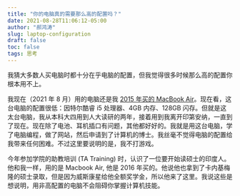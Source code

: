 ```yaml
---
title: "你的电脑真的需要那么高的配置吗？"
date: 2021-08-28T11:06:12-05:00
author: "郝鸿涛"
slug: laptop-configuration
draft: false
toc: false
tags: 思考
---
```

我猜大多数人买电脑时都十分在乎电脑的配置，但我觉得很多时候那么高的配置你根本用不上。

我现在（2021 年 8 月）用的电脑还是我 [2015 年买的 MacBook Air](https://support.apple.com/kb/SP714?locale=zh_CN)。现在看，这台电脑的配置很低：因特尔酷睿 i5 处理器、4GB 内存、128GB 闪存。但就是这太台电脑，我从本科大四用到人大读研的两年，接着用到我离开印第安纳，一直到了现在。现在除了电池、耳机插口有问题，其他都好好的。我就是用这台电脑，学了电脑编程，做了网站，然后申请到了计算机的博士。我丝毫不觉得电脑的配置给我带来任何困难。不过这里要说明的是，我不打游戏。

今年参加学院的助教培训 (TA Training) 时，认识了一位要开始读硕士的印度人。他和我一样，用的是 Macbook Air, 他是 2016 年买的。他说他也拿到了卡内基梅隆的硕士录取，但是因为威斯康星给他全额奖学金，所以他来了这里。我说这些是想说明，用非高配置的电脑不会阻碍你掌握计算机技能。
